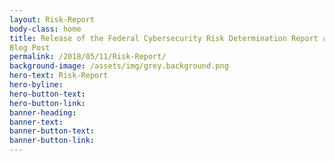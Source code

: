 ```yaml
---
layout: Risk-Report
body-class: home
title: Release of the Federal Cybersecurity Risk Determination Report and Action Plan to the President of the United States 
Blog Post
permalink: /2018/05/11/Risk-Report/
background-image: /assets/img/grey.background.png
hero-text: Risk-Report
hero-byline:
hero-button-text: 
hero-button-link: 
banner-heading: 
banner-text: 
banner-button-text: 
banner-button-link: 
---
```

